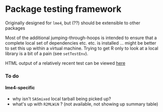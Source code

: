 Package testing framework
===========================

Originally designed for `lme4`, but (??) should be extensible to other packages

Most of the additional jumping-through-hoops is intended to ensure that a complete local set of dependencies etc. etc. is installed ... might be better to set this up within a virtual machine.  Trying to get R only to look at a local library is a bit of a pain (see `setTestEnv`).

HTML output of a relatively recent test can be viewed [here](http://htmlpreview.github.io/?https://github.com/lme4/lme4/blob/master/misc/pkgtests/lme4_compat_report.html)

### To do

#### lme4-specific
* why isn't `SASmixed` local tarball being picked up?
* what's up with `R2MLWiN` ?  (not available, not showing up summary table)
